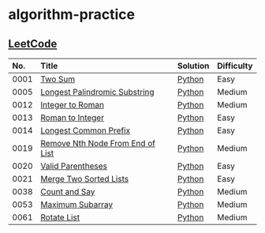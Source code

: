 # algorithm-practice

## [LeetCode](https://leetcode.com/)

| No.  | Title                                                                                               | Solution                                                                                        | Difficulty |
| :--- | :-------------------------------------------------------------------------------------------------- | :---------------------------------------------------------------------------------------------- | :--------- |
| 0001 | [Two Sum](https://leetcode.com/problems/two-sum/)                                                   | [Python](./leetcode/python/0001-Two-Sum/TwoSum.py)                                              | Easy       |
| 0005 | [Longest Palindromic Substring](https://leetcode.com/problems/longest-palindromic-substring/)       | [Python](./leetcode/python/0005-Longest-Palindromic-Substring/LongestPalindromicSubstring.py)   | Medium     |
| 0012 | [Integer to Roman](https://leetcode.com/problems/integer-to-roman/)                                 | [Python](./leetcode/python/0012-Integer-to-Roman/IntegertoRoman.py)                             | Medium     |
| 0013 | [Roman to Integer](https://leetcode.com/problems/roman-to-integer/)                                 | [Python](./leetcode/python/0013-Roman-to-Integer/RomantoInteger.py)                             | Easy       |
| 0014 | [Longest Common Prefix](https://leetcode.com/problems/longest-common-prefix/)                       | [Python](./leetcode/python/0014-Longest-Common-Prefix/LongestCommonPrefix.py)                   | Easy       |
| 0019 | [Remove Nth Node From End of List](https://leetcode.com/problems/remove-nth-node-from-end-of-list/) | [Python](./leetcode/python/0019-Remove-Nth-Node-From-End-of-List/RemoveNthNodeFromEndofList.py) | Medium     |
| 0020 | [Valid Parentheses](https://leetcode.com/problems/valid-parentheses/)                               | [Python](./leetcode/python/0020-Valid-Parentheses/ValidParentheses.py)                          | Easy       |
| 0021 | [Merge Two Sorted Lists](https://leetcode.com/problems/merge-two-sorted-lists/)                     | [Python](./leetcode/python/0021-Merge-Two-Sorted-Lists/MergeTwoSortedLists.py)                  | Easy       |
| 0038 | [Count and Say](https://leetcode.com/problems/count-and-say/)                                       | [Python](./leetcode/python/0038-Count-and-Say/CountandSay.py)                                   | Medium     |
| 0053 | [Maximum Subarray](https://leetcode.com/problems/maximum-subarray/)                                 | [Python](./leetcode/python/0053-Maximum-Subarray/ＭaximumSubarray.py)                           | Medium     |
| 0061 | [Rotate List](https://leetcode.com/problems/rotate-list/)                                           | [Python](./leetcode/python/0061-Rotate-List/RotateList.py)                                      | Medium     |